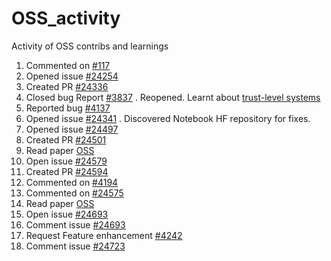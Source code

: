 # OSS_activity
Activity of OSS contribs and learnings

1. Commented on [#117](https://github.com/jessevig/bertviz/issues/117)
2. Opened issue [#24254](https://github.com/huggingface/transformers/issues/24254)
3. Created PR [#24336](https://github.com/huggingface/transformers/pull/24336) 
4. Closed bug Report [#3837](https://github.com/iterative/vscode-dvc/issues/3837) . Reopened. Learnt about [trust-level systems](https://blog.discourse.org/2018/06/understanding-discourse-trust-levels/)
5. Reported bug [#4137](https://github.com/iterative/vscode-dvc/pull/4137)
6. Opened issue [#24341](https://github.com/huggingface/transformers/issues/24341) . Discovered Notebook HF repository for fixes.
7. Opened issue [#24497](https://github.com/huggingface/transformers/issues/24497)
8. Created PR [#24501](https://github.com/huggingface/transformers/pull/24501)
9. Read paper [OSS](https://arxiv.org/abs/2306.05548)
10. Open issue [#24579](https://github.com/huggingface/transformers/issues/24579)
11. Created PR [#24594](https://github.com/huggingface/transformers/pull/24594)
12. Commented on [#4194](https://github.com/iterative/vscode-dvc/issues/4194)
13. Commented on [#24575](https://github.com/huggingface/transformers/issues/24575)
14. Read paper [OSS](https://arxiv.org/pdf/2101.10291.pdf)
15. Open issue [#24693](https://github.com/huggingface/transformers/issues/24693)
16. Comment issue [#24693](https://github.com/huggingface/transformers/issues/24693#issuecomment-1625263256)
17. Request Feature enhancement [#4242](https://github.com/iterative/vscode-dvc/issues/4242)
18. Comment issue [#24723](https://github.com/huggingface/transformers/issues/24723)
